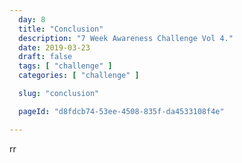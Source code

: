 ```yaml
---
  day: 8
  title: "Conclusion"
  description: "7 Week Awareness Challenge Vol 4."
  date: 2019-03-23
  draft: false
  tags: [ "challenge" ]
  categories: [ "challenge" ]

  slug: "conclusion"

  pageId: "d8fdcb74-53ee-4508-835f-da4533108f4e"

---
```




rr